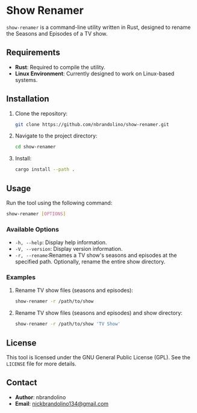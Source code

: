 # Show Renamer
`show-renamer` is a command-line utility written in Rust, designed to rename the Seasons and Episodes of a TV show.

## Requirements
- **Rust**: Required to compile the utility.
- **Linux Environment**: Currently designed to work on Linux-based systems.

## Installation
1. Clone the repository:
   ```bash
   git clone https://github.com/nbrandolino/show-renamer.git
   ```
2. Navigate to the project directory:
   ```bash
   cd show-renamer
   ```
3. Install:
   ```bash
   cargo install --path .
   ```

## Usage
Run the tool using the following command:
```bash
show-renamer [OPTIONS]
```

### Available Options
- `-h, --help`: Display help information.
- `-V, --version`: Display version information.
- `-r, --rename`:Renames a TV show's seasons and episodes at the specified path. Optionally, rename the entire show directory.

### Examples
1. Rename TV show files (seasons and episodes):
   ```bash
   show-renamer -r /path/to/show
   ```
2. Rename TV show files (seasons and episodes) and show directory:
   ```bash
   show-renamer -r /path/to/show 'TV Show'
   ```

## License
This tool is licensed under the GNU General Public License (GPL). See the `LICENSE` file for more details.

## Contact
- **Author**: nbrandolino
- **Email**: [nickbrandolino134@gmail.com](mailto:nickbrandolino134@gmail.com)
